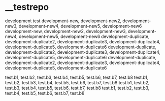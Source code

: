 # __testrepo
development test
development-new, development-new2, development-new3, development-new4, development-new5, development-new6
development-new, development-new2, development-new3, development-new4, development-new5, development-new6
development-duplicate, development-duplicate2, development-duplicate3, development-duplicate4, development-duplicate5, development-duplicate6
development-duplicate, development-duplicate2, development-duplicate3, development-duplicate4, development-duplicate5, development-duplicate6
development-duplicate, development-duplicate2, development-duplicate3, development-duplicate4, development-duplicate5, development-duplicate6

test.b1, test.b2, test.b3, test.b4, test.b5, test.b6, test.b7, test.b8
test.b1, test.b2, test.b3, test.b4, test.b5, test.b6, test.b7, test.b8
test.b1, test.b2, test.b3, test.b4, test.b5, test.b6, test.b7, test.b8
test.b1, test.b2, test.b3, test.b4, test.b5, test.b6, test.b7, test.b8